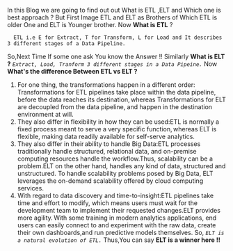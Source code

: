 ﻿
In this Blog we are going to find out out What is ETL ,ELT and Which one is best approach ?
But First Image ETL and ELT as Brothers of Which ETL is older One and ELT is Younger brother.
Now **What is ETL** ? 

      ETL i.e E for Extract, T for Transform, L for Load and It describes 3 different stages of a Data Pipeline.



So,Next Time If some one ask  You know the Answer !!
Similarly **What is ELT ?**
 *`Extract, Load, Tranform 3 different stages in a Data Pipeine.`*
 Now **What's the difference Between ETL vs ELT ?**
 

 1. For one thing, the transformations happen in a different order: Transformations for ETL pipelines take place within the data pipeline, before the data reaches its destination, whereas Transformations for ELT are decoupled from the data pipeline, and happen in the destination environment at will.
 2. They also differ in flexibility in how they can be used:ETL is normally a fixed process meant to serve a very specific function, whereas ELT is flexible, making data readily available for self-serve analytics.
 3. They also differ in their ability to handle Big Data:ETL processes traditionally handle structured, relational data, and on-premise computing resources handle the workflow.Thus, scalability can be a problem.ELT on the other hand, handles any kind of data, structured and unstructured. To handle scalability problems posed by Big Data, ELT leverages the on-demand scalability offered by cloud computing services.
 4. With regard to data discovery and time-to-insight:ETL pipelines take time and effort to modify, which means users must wait for the development team to implement their requested changes.ELT provides more agility. With some training in modern analytics applications, end users can easily connect to and experiment with the raw data, create their own dashboards,and run predictive models themselves.
 So, *`ELT is a natural evolution of ETL.`*
 Thus,You can say **ELT is a winner here !!**



